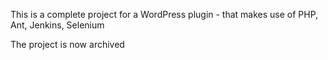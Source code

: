 This is a complete project for a WordPress plugin - that makes use of PHP, Ant, Jenkins, Selenium 

The project is now archived
